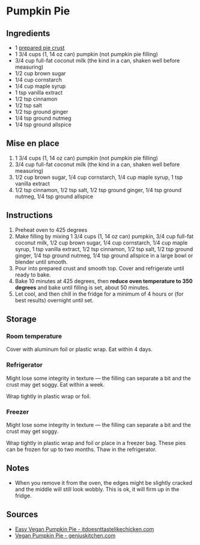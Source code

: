 # Pumpkin Pie


## Ingredients
* 1 [prepared pie crust](./pie_crust.md)
* 1 3/4 cups (1, 14 oz can) pumpkin (not pumpkin pie filling)
* 3/4 cup full-fat coconut milk (the kind in a can, shaken well before measuring)
* 1/2 cup brown sugar
* 1/4 cup cornstarch
* 1/4 cup maple syrup
* 1 tsp vanilla extract
* 1/2 tsp cinnamon
* 1/2 tsp salt
* 1/2 tsp ground ginger
* 1/4 tsp ground nutmeg
* 1/4 tsp ground allspice


## Mise en place
1. 1 3/4 cups (1, 14 oz can) pumpkin (not pumpkin pie filling)
2. 3/4 cup full-fat coconut milk (the kind in a can, shaken well before measuring)
3. 1/2 cup brown sugar, 1/4 cup cornstarch, 1/4 cup maple syrup, 1 tsp vanilla extract
4. 1/2 tsp cinnamon, 1/2 tsp salt, 1/2 tsp ground ginger, 1/4 tsp ground nutmeg, 1/4 tsp ground allspice


## Instructions
1. Preheat oven to 425 degrees
2. Make filling by mixing 1 3/4 cups (1, 14 oz can) pumpkin, 3/4 cup full-fat coconut milk, 1/2 cup brown sugar, 1/4 cup cornstarch, 1/4 cup maple syrup, 1 tsp vanilla extract, 1/2 tsp cinnamon, 1/2 tsp salt, 1/2 tsp ground ginger, 1/4 tsp ground nutmeg, 1/4 tsp ground allspice in a large bowl or blender until smooth.
3. Pour into prepared crust and smooth top. Cover and refrigerate until ready to bake.
4. Bake 10 minutes at 425 degrees, then **reduce oven temperature to 350 degrees** and bake until filling is set, about 50 minutes.
5. Let cool, and then chill in the fridge for a minimum of 4 hours or (for best results) overnight until set.


## Storage

### Room temperature
Cover with aluminum foil or plastic wrap. Eat within 4 days.

### Refrigerator
Might lose some integrity in texture — the filling can separate a bit and the crust may get soggy. Eat within a week.

Wrap tightly in plastic wrap or foil.

### Freezer
Might lose some integrity in texture — the filling can separate a bit and the crust may get soggy.

Wrap tightly in plastic wrap and foil or place in a freezer bag. These pies can be frozen for up to two months. Thaw in the refrigerator.


## Notes
* When you remove it from the oven, the edges might be slightly cracked and the middle will still look wobbly. This is ok, it will firm up in the fridge.


## Sources
* [Easy Vegan Pumpkin Pie - itdoesnttastelikechicken.com](https://itdoesnttastelikechicken.com/easy-vegan-pumpkin-pie/)
* [Vegan Pumpkin Pie - geniuskitchen.com](http://www.geniuskitchen.com/recipe/vegan-pumpkin-pie-14186)
